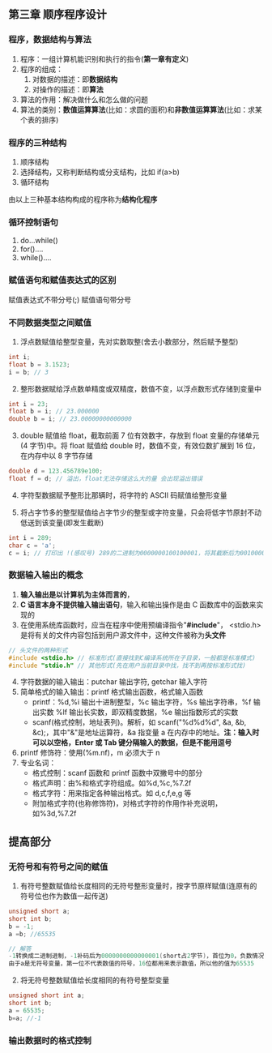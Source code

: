 ## 第三章 顺序程序设计

### 程序，数据结构与算法

1. 程序：一组计算机能识别和执行的指令(**第一章有定义**)
2. 程序的组成：
   1. 对数据的描述：即**数据结构**
   2. 对操作的描述：即**算法**
3. 算法的作用：解决做什么和怎么做的问题
4. 算法的类别：**数值运算算法**(比如：求圆的面积)和**非数值运算算法**(比如：求某个表的排序)

### 程序的三种结构

1. 顺序结构
2. 选择结构，又称判断结构或分支结构，比如 if(a>b)
3. 循环结构

由以上三种基本结构构成的程序称为**结构化程序**

### 循环控制语句

1. do...while()
2. for()....
3. while()....

### 赋值语句和赋值表达式的区别

赋值表达式不带分号(;) 赋值语句带分号

### 不同数据类型之间赋值

1. 浮点数赋值给整型变量，先对实数取整(舍去小数部分，然后赋予整型)

```c
int i;
float b = 3.1523;
i = b; // 3
```

2. 整形数据赋给浮点数单精度或双精度，数值不变，以浮点数形式存储到变量中

```c
int i = 23;
float b = i; // 23.000000
double b = i; // 23.00000000000000
```

3. double 赋值给 float，截取前面 7 位有效数字，存放到 float 变量的存储单元(4 字节)中。将 float 赋值给 double 时，数值不变，有效位数扩展到 16 位，在内存中以 8 字节存储

```c
double d = 123.456789e100;
float f = d; // 溢出，float无法存储这么大的量 会出现溢出错误
```

4. 字符型数据赋予整形比那辆时，将字符的 ASCII 码赋值给整形变量

5. 将占字节多的整型赋值给占字节少的整型或字符变量，只会将低字节原封不动低送到该变量(即发生截断)

```c
int i = 289;
char c = 'a';
c = i; // 打印出 !(感叹号) 289的二进制为0000000100100001，将其截断后为00100001转换为二进制后为33，33的ASCII码为!(感叹号)

```

### 数据输入输出的概念

1. **输入输出是以计算机为主体而言的**，
2. **C 语言本身不提供输入输出语句**，输入和输出操作是由 C 函数库中的函数来实现的
3. 在使用系统库函数时，应当在程序中使用预编译指令"**#include**"， <stdio.h>是将有关的文件内容包括到用户源文件中，这种文件被称为**头文件**

```c
// 头文件的两种形式
#include <stdio.h> // 标准形式(直接找到C编译系统所在子目录，一般都是标准模式)
#include "stdio.h" // 其他形式(先在用户当前目录中找，找不到再按标准形式找)
```

4. 字符数据的输入输出：putchar 输出字符, getchar 输入字符
5. 简单格式的输入输出：printf 格式输出函数，格式输入函数
   - printf：%d,%i 输出十进制整型，%c 输出字符，%s 输出字符串，%f 输出实数 %lf 输出长实数，即双精度数据，%e 输出指数形式的实数
   - scanf(格式控制，地址表列)。解析，如 scanf("%d%d%d", &a, &b, &c);，其中"&"是地址运算符，&a 指变量 a 在内存中的地址。**注：输入时可以以空格，Enter 或 Tab 键分隔输入的数据，但是不能用逗号**
6. printf 修饰符：使用(%m.nf)，m 必须大于 n
7. 专业名词：
   - 格式控制：scanf 函数和 printf 函数中双撇号中的部分
   - 格式声明：由%和格式字符组成。如%d,%c,%7.2f
   - 格式字符：用来指定各种输出格式。如 d,c,f,e,g 等
   - 附加格式字符(也称修饰符)，对格式字符的作用作补充说明，如%3d,%7.2f

## 提高部分

### 无符号和有符号之间的赋值

1. 有符号整数赋值给长度相同的无符号整形变量时，按字节原样赋值(连原有的符号位也作为数值一起传送)

```c
unsigned short a;
short int b;
b = -1;
a =b; //65535

// 解答
-1转换成二进制进制，-1补码后为0000000000000001(short占2字节)，首位为0，负数情况下首位为0，则取反为1111111111111110，再加1得1111111111111111。
由于a是无符号变量，第一位不代表数值的符号，16位都用来表示数值，所以他的值为65535
```

2. 将无符号整数赋值给长度相同的有符号整型变量

```c
unsigned short int a;
short int b;
a = 65535;
b=a; //-1

```

### 输出数据时的格式控制
